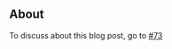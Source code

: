 ## About

To discuss about this blog post, go to [#73](https://github.com/ngxson/blog-comments/issues/73)

<!-- {"issue":73} -->